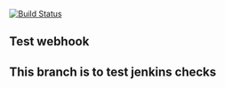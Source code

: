 [![Build Status](http://18.221.180.115:8080/job/watchlist/job/movie-loader/job/feat%252Ftest-jenkins-checks/badge/icon)](http://18.221.180.115:8080/job/watchlist/job/movie-loader/job/feat%252Ftest-jenkins-checks/)

## Test webhook

## This branch is to test jenkins checks

